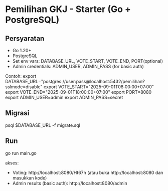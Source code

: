 # Pemilihan GKJ - Starter (Go + PostgreSQL)

## Persyaratan
- Go 1.20+
- PostgreSQL
- Set env vars: DATABASE_URL, VOTE_START, VOTE_END, PORT(optional)
- Admin credentials: ADMIN_USER, ADMIN_PASS (for basic auth)

Contoh:
export DATABASE_URL="postgres://user:pass@localhost:5432/pemilihan?sslmode=disable"
export VOTE_START="2025-09-01T08:00:00+07:00"
export VOTE_END="2025-09-01T18:00:00+07:00"
export PORT=8080
export ADMIN_USER=admin
export ADMIN_PASS=secret

## Migrasi
psql $DATABASE_URL -f migrate.sql

## Run
go run main.go

akses:
- Voting: http://localhost:8080/Ht67h  (atau buka http://localhost:8080 dan masukkan kode)
- Admin results (basic auth): http://localhost:8080/admin
